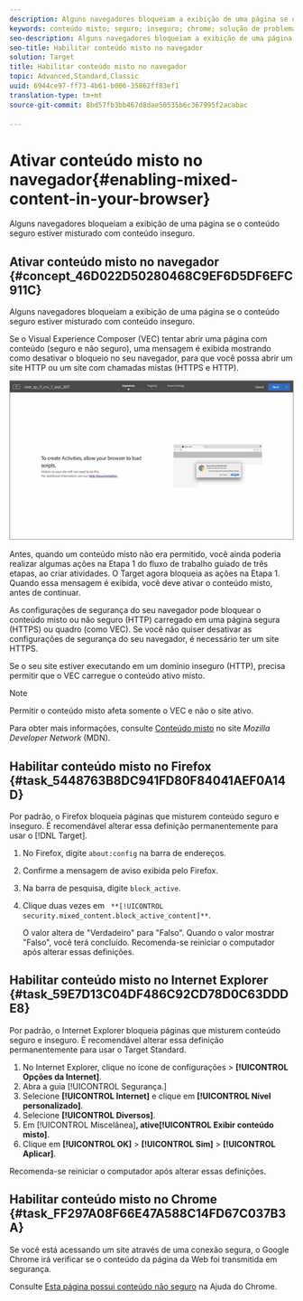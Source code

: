```yaml
---
description: Alguns navegadores bloqueiam a exibição de uma página se o conteúdo seguro estiver misturado com conteúdo inseguro.
keywords: conteúdo misto; seguro; inseguro; chrome; solução de problemas; vec; visual experience composer; não seguro
seo-description: Alguns navegadores bloqueiam a exibição de uma página se o conteúdo seguro estiver misturado com conteúdo inseguro.
seo-title: Habilitar conteúdo misto no navegador
solution: Target
title: Habilitar conteúdo misto no navegador
topic: Advanced,Standard,Classic
uuid: 6944ce97-ff73-4b61-b006-35862ff83ef1
translation-type: tm+mt
source-git-commit: 8bd57fb3bb467d8dae50535b6c367995f2acabac

---
```



# Ativar conteúdo misto no navegador{#enabling-mixed-content-in-your-browser}

Alguns navegadores bloqueiam a exibição de uma página se o conteúdo seguro estiver misturado com conteúdo inseguro.

## Ativar conteúdo misto no navegador {#concept_46D022D50280468C9EF6D5DF6EFC911C}

Alguns navegadores bloqueiam a exibição de uma página se o conteúdo seguro estiver misturado com conteúdo inseguro.

Se o Visual Experience Composer (VEC) tentar abrir uma página com conteúdo (seguro e não seguro), uma mensagem é exibida mostrando como desativar o bloqueio no seu navegador, para que você possa abrir um site HTTP ou um site com chamadas mistas (HTTPS e HTTP).

![](assets/mixed_content_warning.gif)

Antes, quando um conteúdo misto não era permitido, você ainda poderia realizar algumas ações na Etapa 1 do fluxo de trabalho guiado de três etapas, ao criar atividades. O Target agora bloqueia as ações na Etapa 1. Quando essa mensagem é exibida, você deve ativar o conteúdo misto, antes de continuar.

As configurações de segurança do seu navegador pode bloquear o conteúdo misto ou não seguro (HTTP) carregado em uma página segura (HTTPS) ou quadro (como VEC). Se você não quiser desativar as configurações de segurança do seu navegador, é necessário ter um site HTTPS.

Se o seu site estiver executando em um domínio inseguro (HTTP), precisa permitir que o VEC carregue o conteúdo ativo misto.

>[!NOTE]
>
>Permitir o conteúdo misto afeta somente o VEC e não o site ativo.

Para obter mais informações, consulte [Conteúdo misto](https://developer.mozilla.org/en-US/docs/Web/Security/Mixed_content) no site *Mozilla Developer Network* (MDN).

## Habilitar conteúdo misto no Firefox {#task_5448763B8DC941FD80F84041AEF0A14D}

Por padrão, o Firefox bloqueia páginas que misturem conteúdo seguro e inseguro. É recomendável alterar essa definição permanentemente para usar o [!DNL Target].

<!-- 

target/t_mixed_content_firefox.xml

 -->

1. No Firefox, digite `about:config` na barra de endereços.
1. Confirme a mensagem de aviso exibida pelo Firefox.
1. Na barra de pesquisa, digite `block_active`.
1. Clique duas vezes em ` **[!UICONTROL security.mixed_content.block_active_content]**`.

   O valor altera de &quot;Verdadeiro&quot; para &quot;Falso&quot;. Quando o valor mostrar &quot;Falso&quot;, você terá concluído. Recomenda-se reiniciar o computador após alterar essas definições.

## Habilitar conteúdo misto no Internet Explorer {#task_59E7D13C04DF486C92CD78D0C63DDDE8}

Por padrão, o Internet Explorer bloqueia páginas que misturem conteúdo seguro e inseguro. É recomendável alterar essa definição permanentemente para usar o Target Standard.

<!-- 

target/t_mixed_content_ie.xml

 -->

1. No Internet Explorer, clique no ícone de configurações &gt; **[!UICONTROL Opções da Internet]**.
1. Abra a guia [!UICONTROL Segurança.]
1. Selecione **[!UICONTROL Internet]** e clique em **[!UICONTROL Nível personalizado]**.
1. Selecione **[!UICONTROL Diversos]**.
1. Em [!UICONTROL Miscelânea]**, ative[!UICONTROL Exibir conteúdo misto]**.
1. Clique em **[!UICONTROL OK]** &gt; **[!UICONTROL Sim]** &gt; **[!UICONTROL Aplicar]**.

Recomenda-se reiniciar o computador após alterar essas definições.

## Habilitar conteúdo misto no Chrome {#task_FF297A08F66E47A588C14FD67C037B3A}

Se você está acessando um site através de uma conexão segura, o Google Chrome irá verificar se o conteúdo da página da Web foi transmitida em segurança.

<!-- 

target/t_mixed_content_chrome.xml

 -->

Consulte [Esta página possui conteúdo não seguro](https://support.google.com/chrome/answer/1342714?hl=en) na Ajuda do Chrome.
